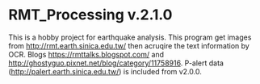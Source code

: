 # RMT_Processing v.2.1.0
 This is a hobby project for earthquake analysis. This program get images from http://rmt.earth.sinica.edu.tw/ then acruqire the text information by OCR. Blogs https://rmttalks.blogspot.com/ and http://ghostyguo.pixnet.net/blog/category/11758916.  P-alert data (http://palert.earth.sinica.edu.tw/) is included from v2.0.0.

